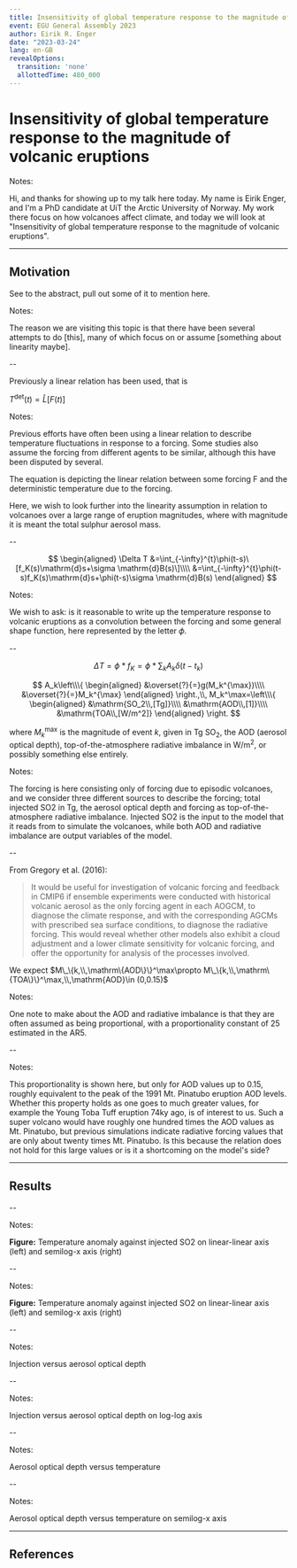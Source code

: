 ```yaml
---
title: Insensitivity of global temperature response to the magnitude of volcanic eruptions
event: EGU General Assembly 2023
author: Eirik R. Enger
date: "2023-03-24"
lang: en-GB
revealOptions:
  transition: 'none'
  allottedTime: 480_000
---
```


# Insensitivity of global temperature response to the magnitude of volcanic eruptions

<!-- .element: style="font-size:50pt" -->

Notes:

Hi, and thanks for showing up to my talk here today. My name is Eirik Enger, and I'm a
PhD candidate at UiT the Arctic University of Norway. My work there focus on how
volcanoes affect climate, and today we will look at "Insensitivity of global temperature
response to the magnitude of volcanic eruptions".

---

## Motivation

See to the abstract, pull out some of it to mention here.

Notes:

The reason we are visiting this topic is that there have been several attempts to do
[this], many of which focus on or assume [something about linearity maybe].

--

Previously a linear relation has been used, that is

$T^{\mathrm{det}}(t)=\hat{L}[F(t)]$

Notes:

Previous efforts have often been using a linear relation to describe temperature
fluctuations in response to a forcing. Some studies also assume the forcing from
different agents to be similar, although this have been disputed by several.

The equation is depicting the linear relation between some forcing F and the
deterministic temperature due to the forcing.

Here, we wish to look further into the linearity assumption in relation to volcanoes
over a large range of eruption magnitudes, where with magnitude it is meant the total
sulphur aerosol mass.

--

$$
\begin{aligned}
\Delta T
&=\int_{-\infty}^{t}\phi(t-s)\[f_K(s)\mathrm{d}s+\sigma \mathrm{d}B(s)\]\\\\
&=\int_{-\infty}^{t}\phi(t-s)f_K(s)\mathrm{d}s+\phi(t-s)\sigma \mathrm{d}B(s)
\end{aligned}
$$

Notes:

We wish to ask: is it reasonable to write up the temperature response to volcanic
eruptions as a convolution between the forcing and some general shape function, here
represented by the letter 𝜙.

--

$$
\Delta T=\phi\ast f_K=\phi\ast\sum_k A_k\delta(t-t_k)
$$

$$
A_k\left\\\{
\begin{aligned}
&\overset{?}{=}g(M_k^{\max})\\\\
&\overset{?}{=}M_k^{\max}
\end{aligned}
\right.,\\,
M_k^\max=\left\\\{
\begin{aligned}
&\mathrm{SO_2\\,[Tg]}\\\\
&\mathrm{AOD\\,[1]}\\\\
&\mathrm{TOA\\,[W/m^2]}
\end{aligned}
\right.
$$

where $M_k^{\max}$ is the magnitude of event $k$, given in $\mathrm{Tg}$
$\mathrm{SO_2}$, the $\mathrm{AOD}$ (aerosol optical depth), top-of-the-atmosphere
radiative imbalance in $\mathrm{W/m^2}$, or possibly something else entirely.

Notes:

The forcing is here consisting only of forcing due to episodic volcanoes, and we
consider three different sources to describe the forcing; total injected SO2 in
Tg, the aerosol optical depth and forcing as top-of-the-atmosphere radiative imbalance.
Injected SO2 is the input to the model that it reads from to simulate the volcanoes,
while both AOD and radiative imbalance are output variables of the model.

--

From Gregory et al. (2016):

> It would be useful for investigation of volcanic forcing and feedback in CMIP6 if
> ensemble experiments were conducted with historical volcanic aerosol as the only
> forcing agent in each AOGCM, to diagnose the climate response, and with the
> corresponding AGCMs with prescribed sea surface conditions, to diagnose the radiative
> forcing. This would reveal whether other models also exhibit a cloud adjustment and a
> lower climate sensitivity for volcanic forcing, and offer the opportunity for analysis
> of the processes involved.

<!-- .element: style="font-size:20pt" -->

We expect $M\_\{k,\\,\mathrm\{AOD\}\}^\max\propto
M\_\{k,\\,\mathrm\{TOA\}\}^\max,\\,\mathrm{AOD}\in (0,0.15)$

Notes:

One note to make about the AOD and radiative imbalance is that they are often assumed as
being proportional, with a proportionality constant of 25 estimated in the AR5.

--

<!-- .slide: data-background-size="contain" -->
<!-- .slide: data-background="./attachments/gregory-toa-vs-aod-swap.png" -->

Notes:

This proportionality is shown here, but only for AOD values up to 0.15, roughly
equivalent to the peak of the 1991 Mt. Pinatubo eruption AOD levels. Whether this
property holds as one goes to much greater values, for example the Young Toba Tuff
eruption 74ky ago, is of interest to us. Such a super volcano would have roughly one
hundred times the AOD values as Mt. Pinatubo, but previous simulations indicate
radiative forcing values that are only about twenty times Mt. Pinatubo. Is this because
the relation does not hold for this large values or is it a shortcoming on the model's
side?

---

## Results

--

<!-- .slide: data-background-size="contain" -->
<!-- .slide: data-background="./attachments/injection_vs_temperature.webp" -->

Notes:

**Figure:** Temperature anomaly against injected SO2 on linear-linear axis (left) and
semilog-x axis (right)

--

<!-- .slide: data-background-size="contain" -->
<!-- .slide: data-background="./attachments/injection_vs_temperature_logscale.webp" -->

Notes:

**Figure:** Temperature anomaly against injected SO2 on linear-linear axis (left) and
semilog-x axis (right)

--

<!-- .slide: data-background-size="contain" -->
<!-- .slide: data-background="./attachments/injection_vs_aod.webp" -->

Notes:

Injection versus aerosol optical depth

--

<!-- .slide: data-background-size="contain" -->
<!-- .slide: data-background="./attachments/injection_vs_aod_logscale.webp" -->

Notes:

Injection versus aerosol optical depth on log-log axis

--

<!-- .slide: data-background-size="contain" -->
<!-- .slide: data-background="./attachments/aod_vs_temperature.webp" -->

Notes:

Aerosol optical depth versus temperature

--

<!-- .slide: data-background-size="contain" -->
<!-- .slide: data-background="./attachments/aod_vs_temperature_logscale.webp" -->

Notes:

Aerosol optical depth versus temperature on semilog-x axis
<!-- Start adding with revealjs-make-reflist -->
<!-- Generated by revealjs-make-reflist. Do not edit. -->

---

## References

<!-- End adding with revealjs-make-reflist -->
